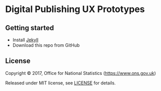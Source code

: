 # Digital Publishing UX Prototypes

## Getting started

- Install [Jekyll](https://jekyllrb.com/)
- Download this repo from GitHub

## License

Copyright ©‎ 2017, Office for National Statistics (https://www.ons.gov.uk)

Released under MIT license, see [LICENSE](LICENSE.md) for details.
